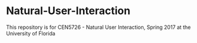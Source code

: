 # Natural-User-Interaction
This repository is for CEN5726 - Natural User Interaction, Spring 2017 at the University of Florida
